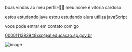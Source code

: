 boas vindas ao meu perfil🎶🐱‍👤
meu nome é vitoria cardoso

estou estudando java
estou estudando alura
utiliza javaScript

voce pode entrar em contato comigo

0000111383948xsp@al.educacao.sp.gov.br

![image](https://github.com/vinxns/vinxns/assets/171056177/cadd9457-fd23-4093-bb80-29c1c24eff17)

